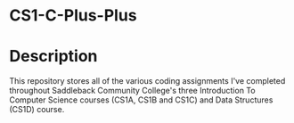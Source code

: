 # CS1-C-Plus-Plus

# Description
This repository stores all of the various coding assignments I've completed throughout Saddleback Community College's three Introduction To Computer Science courses (CS1A, CS1B and CS1C) and Data Structures (CS1D) course.
